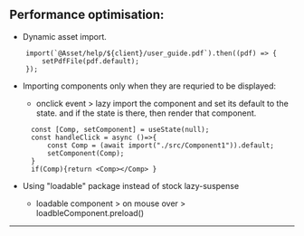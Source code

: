 ## Performance optimisation:

- Dynamic asset import.

```
	import(`@Asset/help/${client}/user_guide.pdf`).then((pdf) => {
		setPdfFile(pdf.default);
	});
```

- Importing components only when they are requried to be displayed:

  - onclick event > lazy import the component and set its default to the state. and if the state is there, then render that component.

  ```
  	const [Comp, setComponent] = useState(null);
  	const handleClick = async ()=>{
  		const Comp = (await import("./src/Component1")).default;
  		setComponent(Comp);
  	}
  	if(Comp){return <Comp></Comp> }
  ```

- Using "loadable" package instead of stock lazy-suspense
  - loadable component > on mouse over > loadbleComponent.preload()

---
